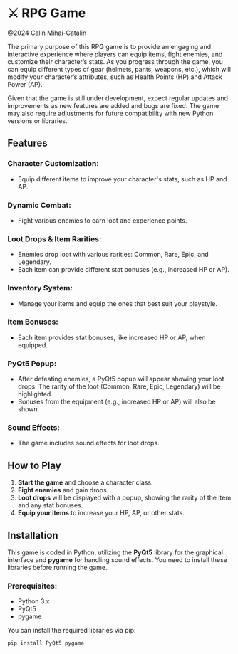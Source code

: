 # ⚔️ RPG Game
@2024 Calin Mihai-Catalin  

The primary purpose of this RPG game is to provide an engaging and interactive experience where players can equip items, fight enemies, and customize their character’s stats. As you progress through the game, you can equip different types of gear (helmets, pants, weapons, etc.), which will modify your character’s attributes, such as Health Points (HP) and Attack Power (AP).

Given that the game is still under development, expect regular updates and improvements as new features are added and bugs are fixed. The game may also require adjustments for future compatibility with new Python versions or libraries.

## Features

### Character Customization:
- Equip different items to improve your character's stats, such as HP and AP.

### Dynamic Combat:
- Fight various enemies to earn loot and experience points.

### Loot Drops & Item Rarities:
- Enemies drop loot with various rarities: Common, Rare, Epic, and Legendary.
- Each item can provide different stat bonuses (e.g., increased HP or AP).

### Inventory System:
- Manage your items and equip the ones that best suit your playstyle.

### Item Bonuses:
- Each item provides stat bonuses, like increased HP or AP, when equipped.

### PyQt5 Popup:
- After defeating enemies, a PyQt5 popup will appear showing your loot drops. The rarity of the loot (Common, Rare, Epic, Legendary) will be highlighted.
- Bonuses from the equipment (e.g., increased HP or AP) will also be shown.

### Sound Effects:
- The game includes sound effects for loot drops.

## How to Play

1. **Start the game** and choose a character class.
2. **Fight enemies** and gain drops.
3. **Loot drops** will be displayed with a popup, showing the rarity of the item and any stat bonuses.
4. **Equip your items** to increase your HP, AP, or other stats.


## Installation

This game is coded in Python, utilizing the **PyQt5** library for the graphical interface and **pygame** for handling sound effects. You need to install these libraries before running the game.

### Prerequisites:
- Python 3.x
- PyQt5
- pygame

You can install the required libraries via pip:
```bash
pip install PyQt5 pygame
